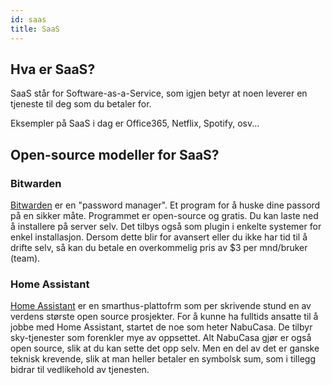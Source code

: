 ```yaml
---
id: saas
title: SaaS
---
```


## Hva er SaaS?
SaaS står for Software-as-a-Service, som igjen betyr at noen leverer en tjeneste til deg som du betaler for.

Eksempler på SaaS i dag er Office365, Netflix, Spotify, osv...


## Open-source modeller for SaaS?

### Bitwarden

[Bitwarden](https://bitwarden.com/) er en "password manager". Et program for å huske dine passord på en sikker måte.
Programmet er open-source og gratis. Du kan laste ned å installere på server selv. Det tilbys også som plugin i enkelte systemer for enkel installasjon.
Dersom dette blir for avansert eller du ikke har tid til å drifte selv, så kan du betale en overkommelig pris av $3 per mnd/bruker (team).


### Home Assistant

[Home Assistant](https://www.home-assistant.io/) er en smarthus-plattofrm som per skrivende stund en av verdens største open source prosjekter.
For å kunne ha fulltids ansatte til å jobbe med Home Assistant, startet de noe som heter NabuCasa. De tilbyr sky-tjenester som forenkler mye av oppsettet.
Alt NabuCasa gjør er også open source, slik at du kan sette det opp selv. Men en del av det er ganske teknisk krevende, slik at man heller betaler en symbolsk sum, som i tillegg bidrar til vedlikehold av tjenesten.

